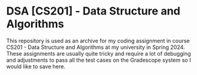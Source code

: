 # DSA [CS201] -  Data Structure and Algorithms
This repository is used as an archive for my coding assignment in course CS201 -  Data Structure and Algorithms at my university in Spring 2024. These assignments are usually quite tricky and require a lot of debugging and adjustments to pass all the test cases on the Gradescope system so I would like to save here.
